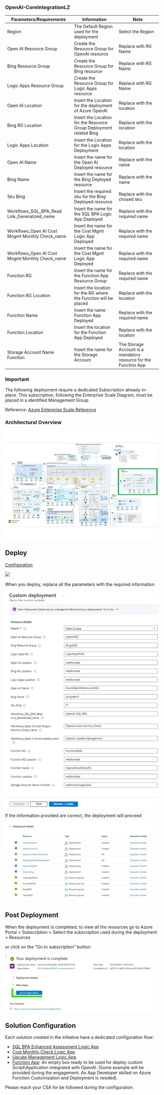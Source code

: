 <h3>OpenAI-CoreIntegrationLZ</h3>
 
| **Parameters/Requirements** | **Information** | **Note** |
| ------------- | ------------- | ------------- |
| Region | The Default Region used for the deployment | Select the Region  |
| Open AI Resource Group | Create the Resource Group for OpenAI resource | Replace with RG Name |
| Bing Resource Group | Create the Resource Group for Bing resource | Replace with RG Name |
| Logic Apps Resource Group | Create the Resource Group for Logic Apps resource | Replace with RG Name |
| Open AI Location | Insert the Location for the deployment of Azure OpenAI | Replace with the location |
| Bing RG Location | Insert the Location for the Resource Group Deployment related Bing | Replace with the location |
| Logic Apps Location | Insert the Location for the Logic Apps Deployment | Replace with the location |
| Open AI Name | Insert the name for the Open AI Deployed resource | Replace with the name |
| Bing Name | Insert the name for the Bing Deployed resource | Replace with the name |
| Sku Bing | Insert the required sku for the Bing Deployed resource | Replace with the chosed sku |
| Workflows_SQL_BPA_Read Link_Generalized_name | Insert the name for the SQL BPA Logic App Deployed | Replace with the required name |
| Workflows_Open AI Cost Mngmt Monthly Check_name | Insert the name for the Cost Mgmt Logic App Deployed | Replace with the required name |
| Workflows_Open AI Cost Mngmt Monthly Check_name | Insert the name for the Cost Mgmt Logic App Deployed | Replace with the required name |
| Function RG | Insert the name for the Function App Resource Group | Replace with the required name |
| Function RG Location | Insert the location for the RG where the Function will be placed | Replace with the location |
| Function Name | Insert the name Function App Deployed | Replace with the required name |
| Function Location | Insert the location for the Function App Deployed | Replace with the location |
| Storage Account Name Function | Insert the name for the Storage Account | The Storage Account is a mandatory resource for the Function App |

<h3> Important </h3>
 The following deployment require a dedicated Subscription already in-place. This subscription, following the Enterprise Scale Diagram, must be placed in a identified Management Group

 Reference:
 [Azure Enterprise Scale Reference](https://learn.microsoft.com/en-us/azure/cloud-adoption-framework/ready/landing-zone/#azure-landing-zone-architecture)

 <h3> Architectural Overview </h3>

 ![OpenAI-CoreIntegration LZ](./images/OpenAI-CoreIntegration_page-0001.jpg)

<h2>Deploy</h2>

<a href="https://github.com/DevOpsStyle/OpenAI-CoreIntegration/blob/V0.2/OpenAI-CoreIntegrationLZ/README.md#openai-coreintegrationlz" target="_blank">Configuration</a>


<a href="https://portal.azure.com/#create/Microsoft.Template/uri/https%3A%2F%2Fraw.githubusercontent.com%2FDevOpsStyle%2FOpenAI-CoreIntegration%2Frefs%2Fheads%2FV0.2%2FOpenAI-CoreIntegrationLZ%2FAIServicesForInfraELZ.json" target="_blank">
  <img src="https://aka.ms/deploytoazurebutton"/>
</a>

When you deploy, replace all the parameters with the required information

![Deploy](./images/deploy.jpeg)

If the information provided are correct, the deployment will proceed

![Deployment Progress](./images/start_deployment.jpeg)

<h2>Post Deployment</h2>

When the deployment is completed, to view all the resources go to Azure Portal > Subscription > Select the subscription used during the deployment > Resources

or click on the "Go to subscription" button:

![Deployment Progress](./images/deployment_complete.jpeg)

<h2>Solution Configuration</h2>

Each solution created in the initiative have a dedicated configuration flow:

- [SQL BPA Enhanced Assessment Logic App](../Arc-SQL%20BPA/README.md)
- [Cost Monthly Check Logic App](../CostMonthlyCheck/README.md)
- [Upcate Management Logic App](../UpdateManagement/README.md)
- [Function App](../FunctionAppSmartDocs/README.md): An empty box ready to be used for deploy custom Script\Application integrated with OpenAI. (Some example will be provided during the engagement. An App Developer skilled on Azure Function Customization and Deployment is needed).

Please reach your CSA for be followed during the configuration.
